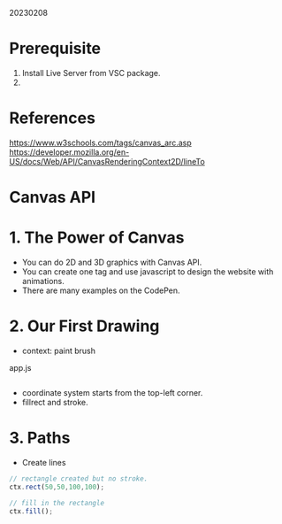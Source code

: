 
20230208

# Prerequisite
1. Install Live Server from VSC package.
2. 

# References

https://www.w3schools.com/tags/canvas_arc.asp
https://developer.mozilla.org/en-US/docs/Web/API/CanvasRenderingContext2D/lineTo

# Canvas API

# 1. The Power of Canvas

- You can do 2D and 3D graphics with Canvas API. 
- You can create one tag and use javascript to design the website with animations. 
- There are many examples on the CodePen.

# 2. Our First Drawing

- context: paint brush

app.js
```
```
- coordinate system starts from the top-left corner.
- fillrect and stroke. 


# 3. Paths

- Create lines 
```js
// rectangle created but no stroke.
ctx.rect(50,50,100,100);

// fill in the rectangle 
ctx.fill();


```

```js

```

